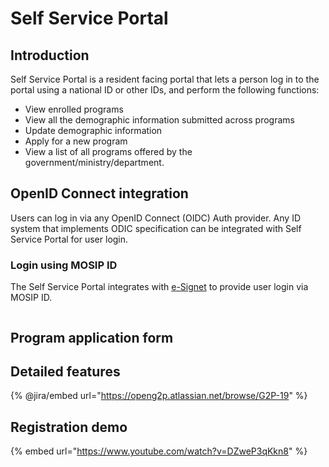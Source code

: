 # Self Service Portal

##

## Introduction

Self Service Portal is a resident facing portal that lets a person log in to the portal using a national ID or other IDs, and perform the following functions:

* View enrolled programs
* View all the demographic information submitted across programs
* Update demographic information
* Apply for a new program
* View a list of all programs offered by the government/ministry/department.

## OpenID Connect integration

Users can log in via any OpenID Connect (OIDC) Auth provider. Any ID system that implements ODIC specification can be integrated with Self Service Portal for user login.&#x20;

### Login using MOSIP ID

The Self Service Portal integrates with [e-Signet](https://docs.esignet.io/) to provide user login via MOSIP ID.&#x20;

<figure><img src="broken-reference" alt=""><figcaption></figcaption></figure>

## Program application form

## Detailed features&#x20;

{% @jira/embed url="https://openg2p.atlassian.net/browse/G2P-19" %}

## Registration demo

{% embed url="https://www.youtube.com/watch?v=DZweP3qKkn8" %}
